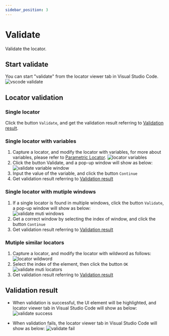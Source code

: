 ```yaml
---
sidebar_position: 3
---
```

# Validate

Validate the locator. 

## Start validate
You can start "validate" from the locator viewer tab in Visual Studio Code.  
![vscode validate](../../../img/recorder_validate_vscode.png)

## Locator validation
### Single locator

Click the button `Validate`, and get the validation result referring to [Validation result](#validation-result).

### Single locator with variables

1. Capture a locator, and modify the locator with variables, for more about variables, please refer to [Parametric Locator](./../../../automation/parametric_locator.md).
![locator variables](../../../img/locator_variables.png)
2. Click the button Validate, and a pop-up window will show as below:    
![validate variable window](../../../img/validate_variable_window.png)
3. Input the value of the variable, and click the button `Continue`
4. Get validation result referring to [Validation result](#validation-result)

### Single locator with mutiple windows
1. If a single locator is found in multiple windows, click the button `Validate`, a pop-up window will show as below:    
![validate muti windows](../../../img/validate_muti_window.png)
2. Get a correct window by selecting the index of window, and click the button `Continue`
3. Get validation result referring to [Validation result](#validation-result)

### Mutiple similar locators
1. Capture a locator, and modify the locator with wildword as follows:
![locator wildword](../../../img/locator_wildword.png)
2. Select the index of the element, then click the button `OK`  
![validate muti locators](../../../img/validate_muti_locators.png)
3. Get validation result referring to [Validation result](#validation-result)

## Validation result
- When validation is successful, the UI element will be highlighted, and locator viewer tab in Visual Studio Code will show as below:
![validate success](../../../img/validate_success.png)

- When validation fails, the locator viewer tab in Visual Studio Code will show as below:
![validate fail](../../../img/validate_err.png)



